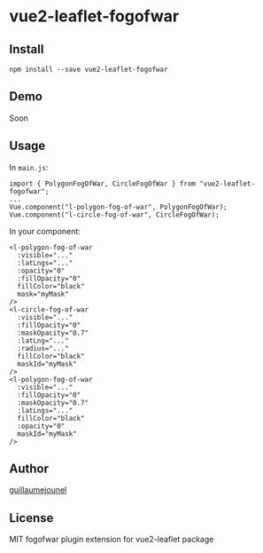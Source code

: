 # vue2-leaflet-fogofwar

## Install

    npm install --save vue2-leaflet-fogofwar

## Demo

Soon

## Usage

In `main.js`:

    import { PolygonFogOfWar, CircleFogOfWar } from "vue2-leaflet-fogofwar";
    ...
    Vue.component("l-polygon-fog-of-war", PolygonFogOfWar);
    Vue.component("l-circle-fog-of-war", CircleFogOfWar);

In your component:

    <l-polygon-fog-of-war
      :visible="..."
      :latLngs="..."
      :opacity="0"
      :fillOpacity="0"
      fillColor="black"
      mask="myMask"
    />
    <l-circle-fog-of-war
      :visible="..."
      :fillOpacity="0"
      :maskOpacity="0.7"
      :latLng="..."
      :radius="..."
      fillColor="black"
      maskId="myMask"
    />
    <l-polygon-fog-of-war
      :visible="..."
      :fillOpacity="0"
      :maskOpacity="0.7"
      :latLngs="..."
      fillColor="black"
      :opacity="0"
      maskId="myMask"
    />

## Author

[guillaumejounel](https://github.com/guillaumejounel/)

## License

MIT
fogofwar plugin extension for vue2-leaflet package
